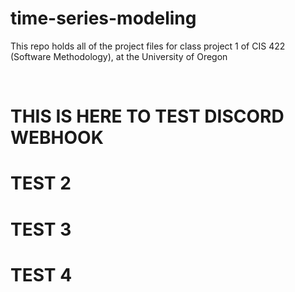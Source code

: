 # time-series-modeling
This repo holds all of the project files for class project 1 of CIS 422 (Software Methodology), at the University of Oregon

</br>

# THIS IS HERE TO TEST DISCORD WEBHOOK
# TEST 2
# TEST 3
# TEST 4
